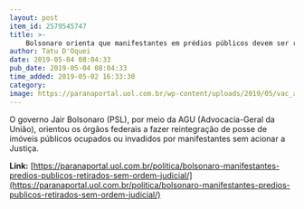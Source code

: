 ```yaml
---
layout: post
item_id: 2579545747
title: >-
    Bolsonaro orienta que manifestantes em prédios públicos devem ser retirados sem ordem judicial
author: Tatu D'Oquei
date: 2019-05-04 08:04:33
pub_date: 2019-05-04 08:04:33
time_added: 2019-05-02 16:33:30
category: 
image: https://paranaportal.uol.com.br/wp-content/uploads/2019/05/vac_abr_010520190142.jpg
---
```


O governo Jair Bolsonaro (PSL), por meio da AGU (Advocacia-Geral da União), orientou os órgãos federais a fazer reintegração de posse de imóveis públicos ocupados ou invadidos por manifestantes sem acionar a Justiça.

**Link:** [https://paranaportal.uol.com.br/politica/bolsonaro-manifestantes-predios-publicos-retirados-sem-ordem-judicial/](https://paranaportal.uol.com.br/politica/bolsonaro-manifestantes-predios-publicos-retirados-sem-ordem-judicial/)


